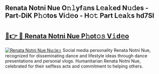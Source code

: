 ## Renata Notni Nue O𝚗𝚕yf𝚊ns L𝚎a𝚔ed N𝚞𝚍es - Part-DiK P𝚑𝚘tos Vi𝚍𝚎o - H𝚘𝚝 Part L𝚎a𝚔s hd7Sl

# <h2><a href="http://kf1b6s6.oniu.top/?m=Renata+Notni+Nue">🔗👉 🔴 Renata Notni Nue P𝚑ot𝚘𝚜 V𝚒d𝚎o</a></h2>

[![Renata Notni Nue Nu𝚍e𝚜](https://i.imgur.com/0qMVB7G.gif)](http://kf1b6s6.oniu.top/?m=Renata+Notni+Nue)
Social media personality Renata Notni Nue, recognized for disseminating dance and lifestyle ideas through dance presentations and personal vlogs. Humanitarian Renata Notni Nue, celebrated for their selfless acts and commitment to helping others.  
